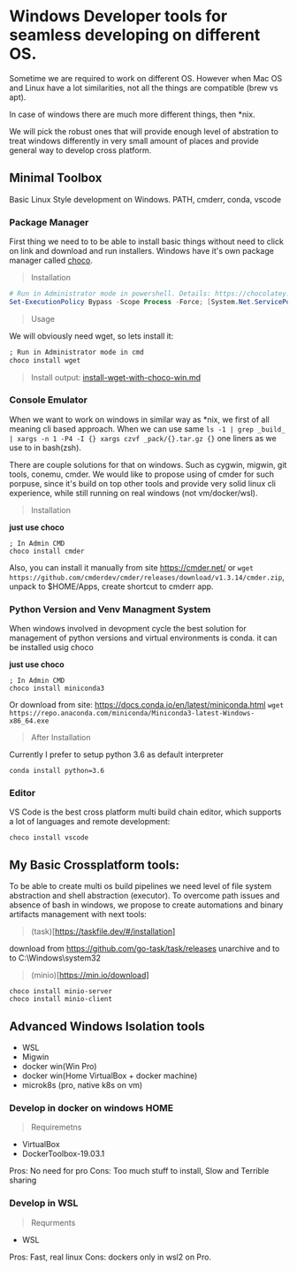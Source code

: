 # Windows Developer tools for seamless developing on different OS.

Sometime we are required to work on different OS.
However when Mac OS and Linux have a lot similarities,
not all the things are compatible (brew vs apt).

In case of windows there are much more different things, then *nix.

We will pick the robust ones that will provide enough level of abstration
to treat windows differently in very small amount of places
and provide general way to develop cross platform.

## Minimal Toolbox

Basic Linux Style development on Windows. PATH, cmderr, conda, vscode

### Package Manager
First thing we need to to be able to install basic things
without need to click on link and download and run installers.
Windows have it's own package manager called [choco](https://chocolatey.org/).

> Installation

```powershell
# Run in Administrator mode in powershell. Details: https://chocolatey.org/install
Set-ExecutionPolicy Bypass -Scope Process -Force; [System.Net.ServicePointManager]::SecurityProtocol = [System.Net.ServicePointManager]::SecurityProtocol -bor 3072; iex ((New-Object System.Net.WebClient).DownloadString('https://chocolatey.org/install.ps1'))
```

> Usage

We will obviously need wget, so lets install it:
```cmd
; Run in Administrator mode in cmd
choco install wget
```

> Install output: [install-wget-with-choco-win.md](./install-wget-with-choco-win.md)


### Console Emulator
When we want to work on windows in similar way as *nix,
we first of all meaning cli based approach.
When we can use same `ls -1 | grep _build_ | xargs -n 1 -P4 -I {} xargs czvf _pack/{}.tar.gz {}`
one liners as we use to in bash(zsh).

There are couple solutions for that on windows.
Such as cygwin, migwin, git tools, conemu, cmder.
We would like to propose using of cmder for such porpuse,
since it's build on top other tools and provide very solid linux cli experience,
while still running on real windows (not vm/docker/wsl).

> Installation

**just use choco**

```batch
; In Admin CMD
choco install cmder
```

Also, you can install it manually from site https://cmder.net/ 
or `wget https://github.com/cmderdev/cmder/releases/download/v1.3.14/cmder.zip`,
unpack to $HOME/Apps, create shortcut to cmderr app.

### Python Version and Venv Managment System
When windows involved in devopment cycle the best solution for 
management of python versions and virtual environments is conda.
it can be installed usig choco

**just use choco**

```batch
; In Admin CMD
choco install miniconda3
```

Or download from site: https://docs.conda.io/en/latest/miniconda.html 
`wget https://repo.anaconda.com/miniconda/Miniconda3-latest-Windows-x86_64.exe`

> After Installation

Currently I prefer to setup python 3.6 as default interpreter

```
conda install python=3.6
```

### Editor
VS Code is the best cross platform multi build chain editor,
which supports a lot of languages and remote development:
```batch
choco install vscode
```

## My Basic Crossplatform tools:
To be able to create multi os build pipelines we need level
of file system abstraction and shell abstraction (executor).
To overcome path issues and absence of bash in windows,
we propose to create automations and binary artifacts management
with next tools:

> (task)[https://taskfile.dev/#/installation]

download from https://github.com/go-task/task/releases
unarchive and to to C:\Windows\system32

> (minio)[https://min.io/download]

```batch
choco install minio-server
choco install minio-client
```

## Advanced Windows Isolation tools
- WSL
- Migwin
- docker win(Win Pro)
- docker win(Home VirtualBox + docker machine)
- microk8s (pro, native k8s on vm)

### Develop in docker on windows HOME

> Requiremetns

- VirtualBox
- DockerToolbox-19.03.1

Pros: No need for pro
Cons: Too much stuff to install, Slow and Terrible sharing

### Develop in WSL

> Requrments

- WSL

Pros: Fast, real linux
Cons: dockers only in wsl2 on Pro.